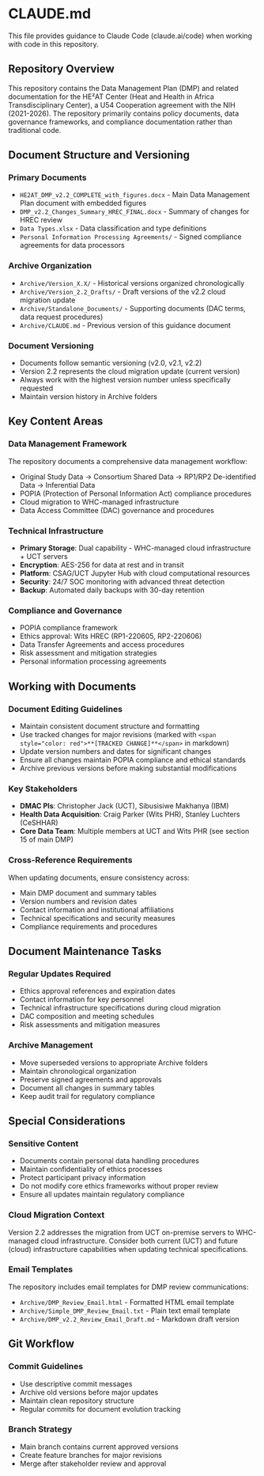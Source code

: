 # CLAUDE.md

This file provides guidance to Claude Code (claude.ai/code) when working with code in this repository.

## Repository Overview

This repository contains the Data Management Plan (DMP) and related documentation for the HE²AT Center (Heat and Health in Africa Transdisciplinary Center), a U54 Cooperation agreement with the NIH (2021-2026). The repository primarily contains policy documents, data governance frameworks, and compliance documentation rather than traditional code.

## Document Structure and Versioning

### Primary Documents
- `HE2AT_DMP_v2.2_COMPLETE_with_figures.docx` - Main Data Management Plan document with embedded figures
- `DMP_v2.2_Changes_Summary_HREC_FINAL.docx` - Summary of changes for HREC review
- `Data Types.xlsx` - Data classification and type definitions
- `Personal Information Processing Agreements/` - Signed compliance agreements for data processors

### Archive Organization
- `Archive/Version_X.X/` - Historical versions organized chronologically
- `Archive/Version_2.2_Drafts/` - Draft versions of the v2.2 cloud migration update
- `Archive/Standalone_Documents/` - Supporting documents (DAC terms, data request procedures)
- `Archive/CLAUDE.md` - Previous version of this guidance document

### Document Versioning
- Documents follow semantic versioning (v2.0, v2.1, v2.2)
- Version 2.2 represents the cloud migration update (current version)
- Always work with the highest version number unless specifically requested
- Maintain version history in Archive folders

## Key Content Areas

### Data Management Framework
The repository documents a comprehensive data management workflow:
- Original Study Data → Consortium Shared Data → RP1/RP2 De-identified Data → Inferential Data
- POPIA (Protection of Personal Information Act) compliance procedures
- Cloud migration to WHC-managed infrastructure
- Data Access Committee (DAC) governance and procedures

### Technical Infrastructure
- **Primary Storage**: Dual capability - WHC-managed cloud infrastructure + UCT servers
- **Encryption**: AES-256 for data at rest and in transit
- **Platform**: CSAG/UCT Jupyter Hub with cloud computational resources
- **Security**: 24/7 SOC monitoring with advanced threat detection
- **Backup**: Automated daily backups with 30-day retention

### Compliance and Governance
- POPIA compliance framework
- Ethics approval: Wits HREC (RP1-220605, RP2-220606)
- Data Transfer Agreements and access procedures
- Risk assessment and mitigation strategies
- Personal information processing agreements

## Working with Documents

### Document Editing Guidelines
- Maintain consistent document structure and formatting
- Use tracked changes for major revisions (marked with `<span style="color: red">**[TRACKED CHANGE]**</span>` in markdown)
- Update version numbers and dates for significant changes
- Ensure all changes maintain POPIA compliance and ethical standards
- Archive previous versions before making substantial modifications

### Key Stakeholders
- **DMAC PIs**: Christopher Jack (UCT), Sibusisiwe Makhanya (IBM)
- **Health Data Acquisition**: Craig Parker (Wits PHR), Stanley Luchters (CeSHHAR)
- **Core Data Team**: Multiple members at UCT and Wits PHR (see section 15 of main DMP)

### Cross-Reference Requirements
When updating documents, ensure consistency across:
- Main DMP document and summary tables
- Version numbers and revision dates
- Contact information and institutional affiliations
- Technical specifications and security measures
- Compliance requirements and procedures

## Document Maintenance Tasks

### Regular Updates Required
- Ethics approval references and expiration dates
- Contact information for key personnel
- Technical infrastructure specifications during cloud migration
- DAC composition and meeting schedules
- Risk assessments and mitigation measures

### Archive Management
- Move superseded versions to appropriate Archive folders
- Maintain chronological organization
- Preserve signed agreements and approvals
- Document all changes in summary tables
- Keep audit trail for regulatory compliance

## Special Considerations

### Sensitive Content
- Documents contain personal data handling procedures
- Maintain confidentiality of ethics processes
- Protect participant privacy information
- Do not modify core ethics frameworks without proper review
- Ensure all updates maintain regulatory compliance

### Cloud Migration Context
Version 2.2 addresses the migration from UCT on-premise servers to WHC-managed cloud infrastructure. Consider both current (UCT) and future (cloud) infrastructure capabilities when updating technical specifications.

### Email Templates
The repository includes email templates for DMP review communications:
- `Archive/DMP_Review_Email.html` - Formatted HTML email template
- `Archive/Simple_DMP_Review_Email.txt` - Plain text email template
- `Archive/DMP_v2.2_Review_Email_Draft.md` - Markdown draft version

## Git Workflow

### Commit Guidelines
- Use descriptive commit messages
- Archive old versions before major updates
- Maintain clean repository structure
- Regular commits for document evolution tracking

### Branch Strategy
- Main branch contains current approved versions
- Create feature branches for major revisions
- Merge after stakeholder review and approval